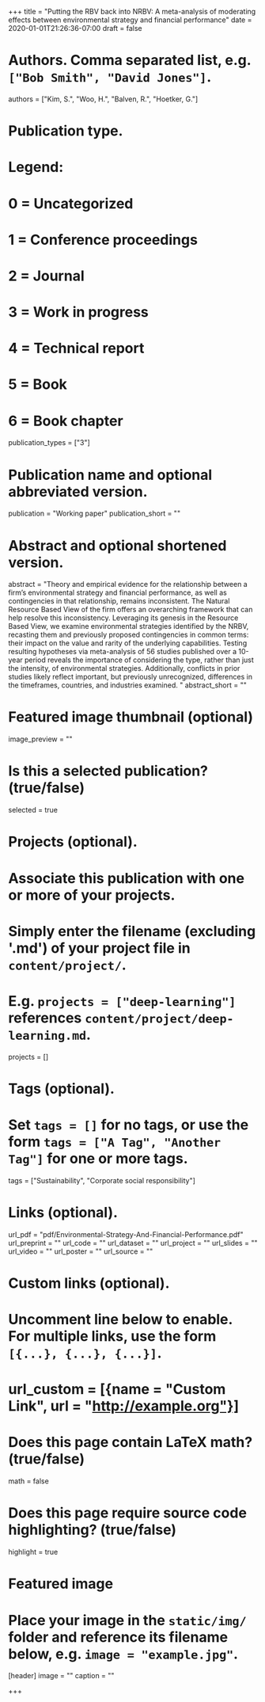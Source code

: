 +++
title = "Putting the RBV back into NRBV: A meta-analysis of moderating effects between environmental strategy and financial performance"
date = 2020-01-01T21:26:36-07:00
draft = false

# Authors. Comma separated list, e.g. `["Bob Smith", "David Jones"]`.
authors = ["Kim, S.", "Woo, H.", "Balven, R.", "Hoetker, G."]

# Publication type.
# Legend:
# 0 = Uncategorized
# 1 = Conference proceedings
# 2 = Journal
# 3 = Work in progress
# 4 = Technical report
# 5 = Book
# 6 = Book chapter
publication_types = ["3"]

# Publication name and optional abbreviated version.
publication = "Working paper"
publication_short = ""

# Abstract and optional shortened version.
abstract = "Theory and empirical evidence for the relationship between a firm’s environmental strategy and financial performance, as well as contingencies in that relationship, remains inconsistent. The Natural Resource Based View of the firm offers an overarching framework that can help resolve this inconsistency. Leveraging its genesis in the Resource Based View, we examine environmental strategies identified by the NRBV, recasting them and previously proposed contingencies in common terms: their impact on the value and rarity of the underlying capabilities. Testing resulting hypotheses via meta-analysis of 56 studies published over a 10-year period reveals the importance of considering the type, rather than just the intensity, of environmental strategies. Additionally, conflicts in prior studies likely reflect important, but previously unrecognized, differences in the timeframes, countries, and industries examined. "
abstract_short = ""

# Featured image thumbnail (optional)
image_preview = ""

# Is this a selected publication? (true/false)
selected = true

# Projects (optional).
#   Associate this publication with one or more of your projects.
#   Simply enter the filename (excluding '.md') of your project file in `content/project/`.
#   E.g. `projects = ["deep-learning"]` references `content/project/deep-learning.md`.
projects = []

# Tags (optional).
#   Set `tags = []` for no tags, or use the form `tags = ["A Tag", "Another Tag"]` for one or more tags.
tags = ["Sustainability", "Corporate social responsibility"]

# Links (optional).
url_pdf = "pdf/Environmental-Strategy-And-Financial-Performance.pdf"
url_preprint = ""
url_code = ""
url_dataset = ""
url_project = ""
url_slides = ""
url_video = ""
url_poster = ""
url_source = ""

# Custom links (optional).
#   Uncomment line below to enable. For multiple links, use the form `[{...}, {...}, {...}]`.
# url_custom = [{name = "Custom Link", url = "http://example.org"}]

# Does this page contain LaTeX math? (true/false)
math = false

# Does this page require source code highlighting? (true/false)
highlight = true

# Featured image
# Place your image in the `static/img/` folder and reference its filename below, e.g. `image = "example.jpg"`.
[header]
image = ""
caption = ""

+++
